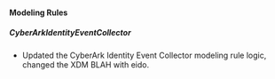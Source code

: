 
#### Modeling Rules

##### CyberArkIdentityEventCollector

- Updated the CyberArk Identity Event Collector modeling rule logic, changed the XDM BLAH with eido.
